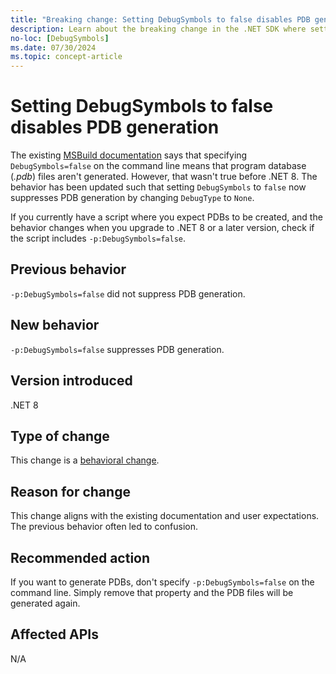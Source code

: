 ```yaml
---
title: "Breaking change: Setting DebugSymbols to false disables PDB generation"
description: Learn about the breaking change in the .NET SDK where setting DebugSymbols to false disables PDB generation.
no-loc: [DebugSymbols]
ms.date: 07/30/2024
ms.topic: concept-article
---
```

# Setting DebugSymbols to false disables PDB generation

The existing [MSBuild documentation](/visualstudio/msbuild/common-msbuild-project-properties) says that specifying `DebugSymbols=false` on the command line means that program database (*.pdb*) files aren't generated. However, that wasn't true before .NET 8. The behavior has been updated such that setting `DebugSymbols` to `false` now suppresses PDB generation by changing `DebugType` to `None`.

If you currently have a script where you expect PDBs to be created, and the behavior changes when you upgrade to .NET 8 or a later version, check if the script includes `-p:DebugSymbols=false`.

## Previous behavior

`-p:DebugSymbols=false` did not suppress PDB generation.

## New behavior

`-p:DebugSymbols=false` suppresses PDB generation.

## Version introduced

.NET 8

## Type of change

This change is a [behavioral change](../../categories.md#behavioral-change).

## Reason for change

This change aligns with the existing documentation and user expectations. The previous behavior often led to confusion.

## Recommended action

If you want to generate PDBs, don't specify `-p:DebugSymbols=false` on the command line. Simply remove that property and the PDB files will be generated again.

## Affected APIs

N/A
